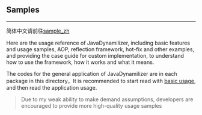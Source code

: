 ## Samples
---
简体中文请前往[sample_zh](https://github.com/EB-wilson/JavaDynamilizer/tree/master/usage_sample/src/main/java/com/github/ebwilson/sample_zh)

Here are the usage reference of JavaDynamilizer, including basic features and usage samples, AOP, reflection framework, hot-fix and other examples, and providing the case guide for custom implementation, to understand how to use the framework, how it works and what it means.

The codes for the general application of JavaDynamilizer are  in each package  in this directory，It is recommended to start read with [basic usage](https://github.com/EB-wilson/JavaDynamilizer/tree/master/usage_sample/src/main/java/com/github/ebwilson/sample/BaseUse.java), and then read the application usage.

> Due to my weak ability to make demand assumptions, developers are encouraged to provide more high-quality usage samples
